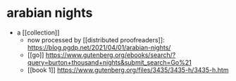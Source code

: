# arabian nights

- a [[collection]]
  - now processed by [[distributed proofreaders]]: https://blog.pgdp.net/2021/04/01/arabian-nights/
  - [[go]] https://www.gutenberg.org/ebooks/search/?query=burton+thousand+nights&submit_search=Go%21
  - [[book 1]] https://www.gutenberg.org/files/3435/3435-h/3435-h.htm



